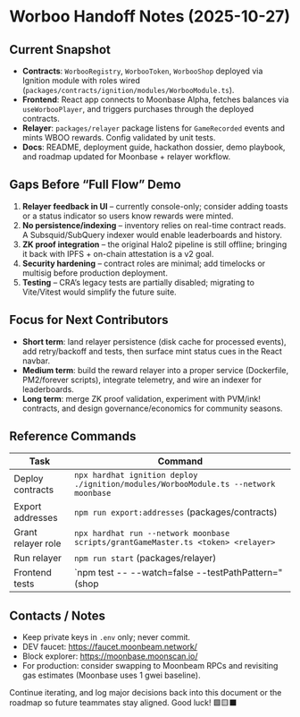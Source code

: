 # Worboo Handoff Notes (2025-10-27)

## Current Snapshot

- **Contracts**: `WorbooRegistry`, `WorbooToken`, `WorbooShop` deployed via Ignition module with roles wired (`packages/contracts/ignition/modules/WorbooModule.ts`).
- **Frontend**: React app connects to Moonbase Alpha, fetches balances via `useWorbooPlayer`, and triggers purchases through the deployed contracts.
- **Relayer**: `packages/relayer` package listens for `GameRecorded` events and mints WBOO rewards. Config validated by unit tests.
- **Docs**: README, deployment guide, hackathon dossier, demo playbook, and roadmap updated for Moonbase + relayer workflow.

## Gaps Before “Full Flow” Demo

1. **Relayer feedback in UI** – currently console-only; consider adding toasts or a status indicator so users know rewards were minted.
2. **No persistence/indexing** – inventory relies on real-time contract reads. A Subsquid/SubQuery indexer would enable leaderboards and history.
3. **ZK proof integration** – the original Halo2 pipeline is still offline; bringing it back with IPFS + on-chain attestation is a v2 goal.
4. **Security hardening** – contract roles are minimal; add timelocks or multisig before production deployment.
5. **Testing** – CRA’s legacy tests are partially disabled; migrating to Vite/Vitest would simplify the future suite.

## Focus for Next Contributors

- **Short term**: land relayer persistence (disk cache for processed events), add retry/backoff and tests, then surface mint status cues in the React navbar.
- **Medium term**: build the reward relayer into a proper service (Dockerfile, PM2/forever scripts), integrate telemetry, and wire an indexer for leaderboards.
- **Long term**: merge ZK proof validation, experiment with PVM/ink! contracts, and design governance/economics for community seasons.

## Reference Commands

| Task | Command |
| --- | --- |
| Deploy contracts | `npx hardhat ignition deploy ./ignition/modules/WorbooModule.ts --network moonbase` |
| Export addresses | `npm run export:addresses` (packages/contracts) |
| Grant relayer role | `npx hardhat run --network moonbase scripts/grantGameMaster.ts <token> <relayer>` |
| Run relayer | `npm run start` (packages/relayer) |
| Frontend tests | `npm test -- --watch=false --testPathPattern="(shop|contracts|words)"` |

## Contacts / Notes

- Keep private keys in `.env` only; never commit.
- DEV faucet: https://faucet.moonbeam.network/
- Block explorer: https://moonbase.moonscan.io/
- For production: consider swapping to Moonbeam RPCs and revisiting gas estimates (Moonbase uses 1 gwei baseline).

Continue iterating, and log major decisions back into this document or the roadmap so future teammates stay aligned. Good luck! 🟩🟨⬛
